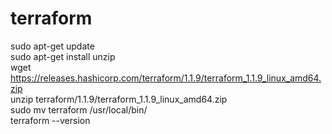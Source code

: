 # terraform
sudo apt-get update<br />
sudo apt-get install unzip<br />
wget https://releases.hashicorp.com/terraform/1.1.9/terraform_1.1.9_linux_amd64.zip<br />
unzip terraform/1.1.9/terraform_1.1.9_linux_amd64.zip<br />
sudo mv terraform /usr/local/bin/<br />
terraform --version<br />
